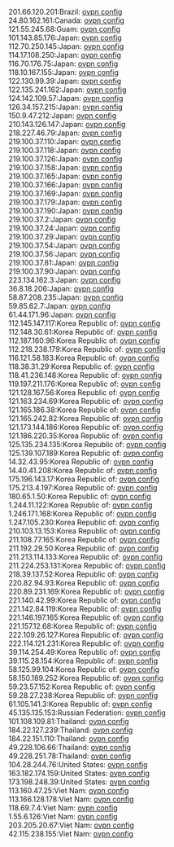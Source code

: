 201.66.120.201:Brazil: [ovpn config](vpn/201_66_120_201.ovpn)  
24.80.162.161:Canada: [ovpn config](vpn/24_80_162_161.ovpn)  
121.55.245.68:Guam: [ovpn config](vpn/121_55_245_68.ovpn)  
101.143.85.176:Japan: [ovpn config](vpn/101_143_85_176.ovpn)  
112.70.250.145:Japan: [ovpn config](vpn/112_70_250_145.ovpn)  
114.17.108.250:Japan: [ovpn config](vpn/114_17_108_250.ovpn)  
116.70.176.75:Japan: [ovpn config](vpn/116_70_176_75.ovpn)  
118.10.167.155:Japan: [ovpn config](vpn/118_10_167_155.ovpn)  
122.130.99.39:Japan: [ovpn config](vpn/122_130_99_39.ovpn)  
122.135.241.162:Japan: [ovpn config](vpn/122_135_241_162.ovpn)  
124.142.109.57:Japan: [ovpn config](vpn/124_142_109_57.ovpn)  
126.34.157.215:Japan: [ovpn config](vpn/126_34_157_215.ovpn)  
150.9.47.212:Japan: [ovpn config](vpn/150_9_47_212.ovpn)  
210.143.126.147:Japan: [ovpn config](vpn/210_143_126_147.ovpn)  
218.227.46.79:Japan: [ovpn config](vpn/218_227_46_79.ovpn)  
219.100.37.110:Japan: [ovpn config](vpn/219_100_37_110.ovpn)  
219.100.37.118:Japan: [ovpn config](vpn/219_100_37_118.ovpn)  
219.100.37.126:Japan: [ovpn config](vpn/219_100_37_126.ovpn)  
219.100.37.158:Japan: [ovpn config](vpn/219_100_37_158.ovpn)  
219.100.37.165:Japan: [ovpn config](vpn/219_100_37_165.ovpn)  
219.100.37.166:Japan: [ovpn config](vpn/219_100_37_166.ovpn)  
219.100.37.169:Japan: [ovpn config](vpn/219_100_37_169.ovpn)  
219.100.37.179:Japan: [ovpn config](vpn/219_100_37_179.ovpn)  
219.100.37.190:Japan: [ovpn config](vpn/219_100_37_190.ovpn)  
219.100.37.2:Japan: [ovpn config](vpn/219_100_37_2.ovpn)  
219.100.37.24:Japan: [ovpn config](vpn/219_100_37_24.ovpn)  
219.100.37.29:Japan: [ovpn config](vpn/219_100_37_29.ovpn)  
219.100.37.54:Japan: [ovpn config](vpn/219_100_37_54.ovpn)  
219.100.37.56:Japan: [ovpn config](vpn/219_100_37_56.ovpn)  
219.100.37.81:Japan: [ovpn config](vpn/219_100_37_81.ovpn)  
219.100.37.90:Japan: [ovpn config](vpn/219_100_37_90.ovpn)  
223.134.162.3:Japan: [ovpn config](vpn/223_134_162_3.ovpn)  
36.8.18.206:Japan: [ovpn config](vpn/36_8_18_206.ovpn)  
58.87.208.235:Japan: [ovpn config](vpn/58_87_208_235.ovpn)  
59.85.62.7:Japan: [ovpn config](vpn/59_85_62_7.ovpn)  
61.44.171.96:Japan: [ovpn config](vpn/61_44_171_96.ovpn)  
112.145.147.117:Korea Republic of: [ovpn config](vpn/112_145_147_117.ovpn)  
112.148.30.61:Korea Republic of: [ovpn config](vpn/112_148_30_61.ovpn)  
112.187.160.96:Korea Republic of: [ovpn config](vpn/112_187_160_96.ovpn)  
112.218.238.179:Korea Republic of: [ovpn config](vpn/112_218_238_179.ovpn)  
116.121.58.183:Korea Republic of: [ovpn config](vpn/116_121_58_183.ovpn)  
118.38.31.29:Korea Republic of: [ovpn config](vpn/118_38_31_29.ovpn)  
118.41.236.148:Korea Republic of: [ovpn config](vpn/118_41_236_148.ovpn)  
119.197.211.176:Korea Republic of: [ovpn config](vpn/119_197_211_176.ovpn)  
121.128.167.56:Korea Republic of: [ovpn config](vpn/121_128_167_56.ovpn)  
121.163.234.69:Korea Republic of: [ovpn config](vpn/121_163_234_69.ovpn)  
121.165.186.38:Korea Republic of: [ovpn config](vpn/121_165_186_38.ovpn)  
121.165.242.82:Korea Republic of: [ovpn config](vpn/121_165_242_82.ovpn)  
121.173.144.186:Korea Republic of: [ovpn config](vpn/121_173_144_186.ovpn)  
121.186.220.35:Korea Republic of: [ovpn config](vpn/121_186_220_35.ovpn)  
125.135.234.135:Korea Republic of: [ovpn config](vpn/125_135_234_135.ovpn)  
125.139.107.189:Korea Republic of: [ovpn config](vpn/125_139_107_189.ovpn)  
14.32.43.95:Korea Republic of: [ovpn config](vpn/14_32_43_95.ovpn)  
14.40.41.208:Korea Republic of: [ovpn config](vpn/14_40_41_208.ovpn)  
175.196.143.17:Korea Republic of: [ovpn config](vpn/175_196_143_17.ovpn)  
175.213.4.197:Korea Republic of: [ovpn config](vpn/175_213_4_197.ovpn)  
180.65.1.50:Korea Republic of: [ovpn config](vpn/180_65_1_50.ovpn)  
1.244.11.122:Korea Republic of: [ovpn config](vpn/1_244_11_122.ovpn)  
1.246.171.168:Korea Republic of: [ovpn config](vpn/1_246_171_168.ovpn)  
1.247.105.230:Korea Republic of: [ovpn config](vpn/1_247_105_230.ovpn)  
210.103.13.153:Korea Republic of: [ovpn config](vpn/210_103_13_153.ovpn)  
211.108.77.165:Korea Republic of: [ovpn config](vpn/211_108_77_165.ovpn)  
211.192.29.50:Korea Republic of: [ovpn config](vpn/211_192_29_50.ovpn)  
211.213.114.133:Korea Republic of: [ovpn config](vpn/211_213_114_133.ovpn)  
211.224.253.131:Korea Republic of: [ovpn config](vpn/211_224_253_131.ovpn)  
218.39.137.52:Korea Republic of: [ovpn config](vpn/218_39_137_52.ovpn)  
220.82.94.93:Korea Republic of: [ovpn config](vpn/220_82_94_93.ovpn)  
220.89.231.169:Korea Republic of: [ovpn config](vpn/220_89_231_169.ovpn)  
221.140.42.99:Korea Republic of: [ovpn config](vpn/221_140_42_99.ovpn)  
221.142.84.119:Korea Republic of: [ovpn config](vpn/221_142_84_119.ovpn)  
221.146.197.165:Korea Republic of: [ovpn config](vpn/221_146_197_165.ovpn)  
221.157.12.68:Korea Republic of: [ovpn config](vpn/221_157_12_68.ovpn)  
222.109.26.127:Korea Republic of: [ovpn config](vpn/222_109_26_127.ovpn)  
222.114.121.231:Korea Republic of: [ovpn config](vpn/222_114_121_231.ovpn)  
39.114.254.49:Korea Republic of: [ovpn config](vpn/39_114_254_49.ovpn)  
39.115.28.154:Korea Republic of: [ovpn config](vpn/39_115_28_154.ovpn)  
58.125.99.104:Korea Republic of: [ovpn config](vpn/58_125_99_104.ovpn)  
58.150.189.252:Korea Republic of: [ovpn config](vpn/58_150_189_252.ovpn)  
59.23.57.152:Korea Republic of: [ovpn config](vpn/59_23_57_152.ovpn)  
59.28.27.238:Korea Republic of: [ovpn config](vpn/59_28_27_238.ovpn)  
61.105.141.3:Korea Republic of: [ovpn config](vpn/61_105_141_3.ovpn)  
45.135.135.153:Russian Federation: [ovpn config](vpn/45_135_135_153.ovpn)  
101.108.109.81:Thailand: [ovpn config](vpn/101_108_109_81.ovpn)  
184.22.127.239:Thailand: [ovpn config](vpn/184_22_127_239.ovpn)  
184.22.151.110:Thailand: [ovpn config](vpn/184_22_151_110.ovpn)  
49.228.106.66:Thailand: [ovpn config](vpn/49_228_106_66.ovpn)  
49.228.251.78:Thailand: [ovpn config](vpn/49_228_251_78.ovpn)  
104.28.244.76:United States: [ovpn config](vpn/104_28_244_76.ovpn)  
163.182.174.159:United States: [ovpn config](vpn/163_182_174_159.ovpn)  
173.198.248.39:United States: [ovpn config](vpn/173_198_248_39.ovpn)  
113.160.47.25:Viet Nam: [ovpn config](vpn/113_160_47_25.ovpn)  
113.166.128.178:Viet Nam: [ovpn config](vpn/113_166_128_178.ovpn)  
118.69.7.4:Viet Nam: [ovpn config](vpn/118_69_7_4.ovpn)  
1.55.6.126:Viet Nam: [ovpn config](vpn/1_55_6_126.ovpn)  
203.205.20.67:Viet Nam: [ovpn config](vpn/203_205_20_67.ovpn)  
42.115.238.155:Viet Nam: [ovpn config](vpn/42_115_238_155.ovpn)  
